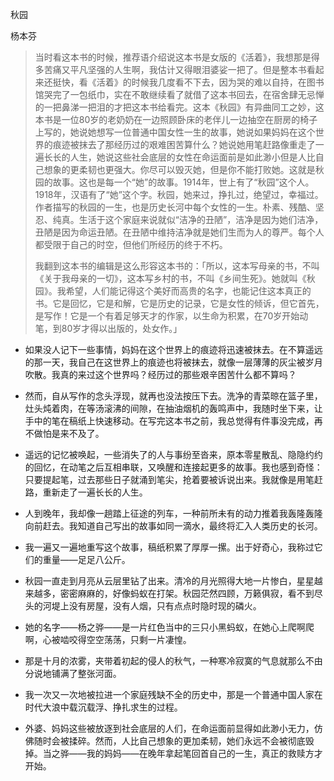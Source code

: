 秋园

杨本芬

> ​		当时看这本书的时候，推荐语介绍说这本书是女版的《活着》，我想那是得多苦痛又平凡坚强的人生啊，我估计又得眼泪婆娑一把了。但是整本书看起来还挺快，看《活着》的时候我几度看不下去，因为哭的难以自持，在图书馆哭完了一包纸巾，实在不敢继续看了就借了这本书回去，在宿舍肆无忌惮的一把鼻涕一把泪的才把这本书给看完。这本《秋园》有异曲同工之妙，这本书是一位80岁的老奶奶在一边照顾卧床的老伴儿一边抽空在厨房的椅子上写的，她说她想写一位普通中国女性一生的故事，她说如果妈妈在这个世界的痕迹被抹去了那经历过的艰难困苦算什么？她说她用笔赶路像重走了一遍长长的人生，她说这些社会底层的女性在命运面前是如此渺小但是人比自己想象的更柔韧也更强大。你尽可以毁灭她，但是你不能打败她。这就是秋园的故事。这也是每一个“她”的故事。1914年，世上有了“秋园”这个人。1918年，汉语有了“她”这个字。秋园，她来过，挣扎过，绝望过，幸福过。作者描写的秋园的一生，也是历史长河中每个女性的一生。朴素、残酷、坚忍、纯真。生活于这个家庭来说就似“洁净的丑陋”，洁净是因为她们洁净，丑陋是因为命运丑陋。在丑陋中维持洁净就是她们生而为人的尊严。每个人都受限于自己的时空，但他们所经历的终于不朽。
>
> ​		我翻到这本书的编辑是这么形容这本书的：「所以，这本写母亲的书，不叫《关于我母亲的一切》，这本写乡村的书，不叫《乡间生死》。她就叫《秋园》。我希望，人们能记得这个美好而高贵的名字，也能记住这本真正的书。它是回忆，它是和解，它是历史的记录，它是女性的倾诉，但它首先，是写作！它是一个有着足够天才的作家，以生命为积累，在70岁开始动笔，到80岁才得以出版的，处女作。」

- 如果没人记下一些事情，妈妈在这个世界上的痕迹将迅速被抹去。在不算遥远的那一天，我自己在这世界上的痕迹也将被抹去，就像一层薄薄的灰尘被岁月吹散。我真的来过这个世界吗？经历过的那些艰辛困苦什么都不算吗？

- 然而，自从写作的念头浮现，就再也没法按压下去。洗净的青菜晾在篮子里，灶头炖着肉，在等汤滚沸的间隙，在抽油烟机的轰鸣声中，我随时坐下来，让手中的笔在稿纸上快速移动。在写完这本书之前，我总觉得有件事没完成，再不做怕是来不及了。

- 遥远的记忆被唤起，一些消失了的人与事纷至沓来，原本零星散乱、隐隐约约的回忆，在动笔之后互相串联，又唤醒和连接起更多的故事。我也感到奇怪：只要提起笔，过去那些日子就涌到笔尖，抢着要被诉说出来。我就像是用笔赶路，重新走了一遍长长的人生。

- 人到晚年，我却像一趟踏上征途的列车，一种前所未有的动力推着我轰隆轰隆向前赶去。我知道自己写出的故事如同一滴水，最终将汇入人类历史的长河。

- 我一遍又一遍地重写这个故事，稿纸积累了厚厚一摞。出于好奇心，我称过它们的重量——足足八公斤。

- 秋园一直走到月亮从云层里钻了出来。清冷的月光照得大地一片惨白，星星越来越多，密密麻麻的，好像蚂蚁在打架。秋园茫然四顾，万籁俱寂，看不到尽头的河堤上没有房屋，没有人烟，只有点点时隐时现的磷火。

- 她的名字——杨之骅——是一片红色当中的三只小黑蚂蚁，在她心上爬啊爬啊，心被啮咬得空空荡荡，只剩一片凄惶。

- 那是十月的浓雾，夹带着初起的侵人的秋气，一种寒冷寂寞的气息就那么不由分说地铺满了整张河面。

- 我一次又一次地被拉进一个家庭残缺不全的历史中，那是一个普通中国人家在时代大浪中载沉载浮、挣扎求生的过程。

- 外婆、妈妈这些被放逐到社会底层的人们，在命运面前显得如此渺小无力，仿佛随时会被揉碎。然而，人比自己想象的更加柔韧，她们永远不会被彻底毁掉。当之骅——我的妈妈——在晚年拿起笔回首自己的一生，真正的救赎方才开始。

